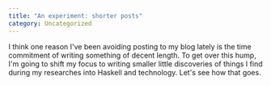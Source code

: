 ```yaml
---
title: "An experiment: shorter posts"
category: Uncategorized
---
```


I think one reason I've been avoiding posting to my blog lately is the time commitment of writing something of decent length.  To get over this hump, I'm going to shift my focus to writing smaller little discoveries of things I find during my researches into Haskell and technology.  Let's see how that goes.
